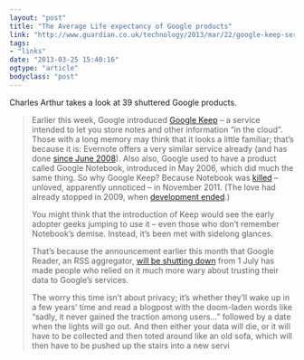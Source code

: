 ```yaml
---
layout: "post"
title: "The Average Life expectancy of Google products"
link: "http://www.guardian.co.uk/technology/2013/mar/22/google-keep-services-closed?utm_source=loopinsight.com&utm_medium=referral&utm_campaign=Feed"
tags: 
- "links"
date: "2013-03-25 15:40:16"
ogtype: "article"
bodyclass: "post"
---
```


Charles Arthur takes a look at 39 shuttered Google products.

> Earlier this week, Google introduced [Google Keep](http://googleblog.blogspot.com/2013/03/google-keepsave-whats-on-your-mind.html) – a service intended to let you store notes and other information “in the cloud”. Those with a long memory may think that it looks a little familiar; that’s because it is: Evernote offers a very similar service already (and has done [since June 2008](http://blog.evernote.com/blog/2008/06/24/evernote-public-launch/)). Also also, Google used to have a product called Google Notebook, introduced in May 2006, which did much the same thing. So why Google Keep? Because Notebook was [killed](http://www.guardian.co.uk/technology/2013/mar/22/google-keep-services-closed?utm_source=loopinsight.com&utm_medium=referral&utm_campaign=Feed) – unloved, apparently unnoticed – in November 2011. (The love had already stopped in 2009, when [development ended](http://googlenotebookblog.blogspot.com/2009/01/stopping-development-on-google-notebook.html).)
> 
> You might think that the introduction of Keep would see the early adopter geeks jumping to use it – even those who don’t remember Notebook’s demise. Instead, it’s been met with sidelong glances.
> 
> That’s because the announcement earlier this month that Google Reader, an RSS aggregator, [will be shutting down](http://www.guardian.co.uk/technology/2013/mar/14/google-reader-rss-retired) from 1 July has made people who relied on it much more wary about trusting their data to Google’s services.
> 
> The worry this time isn’t about privacy; it’s whether they’ll wake up in a few years’ time and read a blogpost with the doom-laden words like “sadly, it never gained the traction among users…” followed by a date when the lights will go out. And then either your data will die, or it will have to be collected and then toted around like an old sofa, which will then have to be pushed up the stairs into a new servi